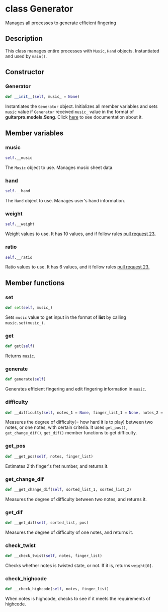 # class Generator

Manages all processes to generate effieicnt fingering

## Description

This class manages entire processes with `Music`, `Hand` objects. Instantiated and used by `main()`.

## Constructor

### Generator
```py
def __init__(self, music_ = None)
```

Instantiates the `Generator` object. Initializes all member variables and sets `music` value if `Generator` received `music_` value in the format of **guitarpro.models.Song**. Click [here](https://pyguitarpro.readthedocs.io/en/stable/pyguitarpro/api.html) to see documentation about it.

## Member variables

### music
```py
self.__music
```

The `Music` object to use. Manages music sheet data.

### hand
```py
self.__hand
```

The `Hand` object to use. Manages user's hand information.

### weight
```py
self.__weight
```

Weight values to use. It has 10 values, and if follow rules [pull request 23.](https://github.com/boy-min/Guitar-Fingering-Generator/pull/23)

### ratio
```py
self.__ratio
```

Ratio values to use. It has 6 values, and it follow rules [pull request 23.](https://github.com/boy-min/Guitar-Fingering-Generator/pull/23)

## Member functions

### set
```py
def set(self, music_)
```

Sets `music` value to get input in the format of **list** by calling `music.set(music_)`.

### get
```py
def get(self)
```

Returns `music`.

### generate
```py
def generate(self)
```

Generates efficient fingering and edit fingering information in `music`.

### difficulty
```py
def __difficulty(self, notes_1 = None, finger_list_1 = None, notes_2 = None, finger_list_2 = None)
```

Measures the degree of difficulty(= how hard it is to play) between two notes, or one notes, with certain criteria. It uses
`get_pos()`, `get_change_dif()`, `get_dif()` member functions to get difficulty.

### get_pos
```py
def __get_pos(self, notes, finger_list)
```

Estimates 2'th finger's fret number, and returns it.

### get_change_dif
```py
def __get_change_dif(self, sorted_list_1, sorted_list_2)
```

Measures the degree of difficulty between two notes, and returns it.

### get_dif
```py
def __get_dif(self, sorted_list, pos)
```

Measures the degree of difficulty of one notes, and returns it.

### check_twist
```py
def __check_twist(self, notes, finger_list)
```

Checks whether notes is twisted state, or not. If it is, returns `weight[0]`.

### check_highcode
```py
def __check_highcode(self, notes, finger_list)
```

When notes is highcode, checks to see if it meets the requirements of highcode.

